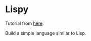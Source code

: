 # Lispy

Tutorial from [here](http://www.buildyourownlisp.com/).

Build a simple language similar to Lisp.

